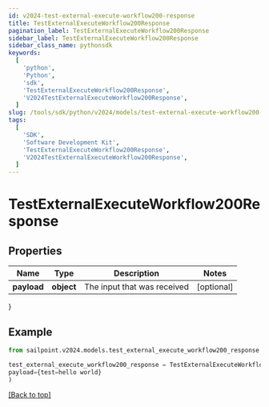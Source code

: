 ```yaml
---
id: v2024-test-external-execute-workflow200-response
title: TestExternalExecuteWorkflow200Response
pagination_label: TestExternalExecuteWorkflow200Response
sidebar_label: TestExternalExecuteWorkflow200Response
sidebar_class_name: pythonsdk
keywords:
  [
    'python',
    'Python',
    'sdk',
    'TestExternalExecuteWorkflow200Response',
    'V2024TestExternalExecuteWorkflow200Response',
  ]
slug: /tools/sdk/python/v2024/models/test-external-execute-workflow200-response
tags:
  [
    'SDK',
    'Software Development Kit',
    'TestExternalExecuteWorkflow200Response',
    'V2024TestExternalExecuteWorkflow200Response',
  ]
---
```


# TestExternalExecuteWorkflow200Response

## Properties

| Name        | Type       | Description                 | Notes      |
| ----------- | ---------- | --------------------------- | ---------- |
| **payload** | **object** | The input that was received | [optional] |

}

## Example

```python
from sailpoint.v2024.models.test_external_execute_workflow200_response import TestExternalExecuteWorkflow200Response

test_external_execute_workflow200_response = TestExternalExecuteWorkflow200Response(
payload={test=hello world}
)

```

[[Back to top]](#)
